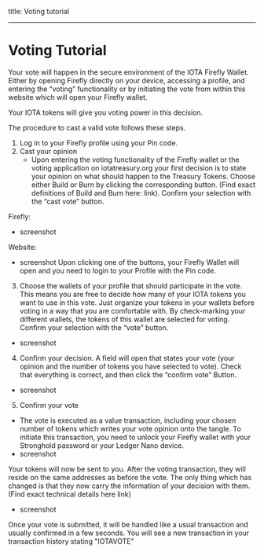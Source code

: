 title: Voting tutorial


---
# Voting Tutorial

Your vote will happen in the secure environment of the IOTA Firefly Wallet. Either by opening Firefly directly on your device, accessing a profile, and entering the “voting” functionality or by initiating the vote from within this website which will open your Firefly wallet.

Your IOTA tokens will give you voting power in this decision.

The procedure to cast a valid vote follows these steps. 
1. Log in to your Firefly profile using your Pin code.
2. Cast your opinion
    - Upon entering the voting functionality of the Firefly wallet or the voting application on iotatreasury.org your first decision is to state your opinion on what should happen to the Treasury Tokens. Choose either Build or Burn by clicking the corresponding button. (Find exact definitions of Build and Burn here: link). Confirm your selection with the “cast vote” button. 

Firefly:
- screenshot

Website:
- screenshot
Upon clicking one of the buttons, your Firefly Wallet will open and you need to login to your Profile with the Pin code.

3. Choose the wallets of your profile that should participate in the vote. This means you are free to decide how many of your IOTA tokens you want to use in this vote. Just organize your tokens in your wallets before voting in a way that you are comfortable with. By check-marking your different wallets, the tokens of this wallet are selected for voting. Confirm your selection with the “vote” button.
- screenshot
4. Confirm your decision.
           A field will open that states your vote (your opinion and the number of tokens you have
           selected to vote). Check that everything is correct, and then click the “confirm vote”
           Button.
- screenshot
5. Confirm your vote
- The vote is executed as a value transaction, including your chosen number of tokens which writes your vote opinion onto the tangle. To initiate this transaction, you need to unlock your Firefly wallet with your Stronghold password or your Ledger Nano device. 
- screenshot

Your tokens will now be sent to you. After the voting transaction, they will reside on the same addresses as before the vote. The only thing which has changed is that they now carry the information of your decision with them. (Find exact technical details here link)
- screenshot

Once your vote is submitted, it will be handled like a usual transaction and usually confirmed in a few seconds.
You will see a new transaction in your transaction history stating "IOTAVOTE"
